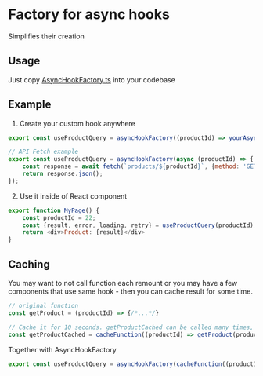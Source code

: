 # Factory for async hooks
Simplifies their creation

## Usage 
Just copy [AsyncHookFactory.ts](./AsyncHookFactory.ts) into your codebase

## Example
1. Create your custom hook anywhere
```javascript
export const useProductQuery = asyncHookFactory((productId) => yourAsyncFunction(productId));

// API Fetch example
export const useProductQuery = asyncHookFactory(async (productId) => {
    const response = await fetch(`products/${productId}`, {method: 'GET'});
    return response.json();
});
```

2. Use it inside of React component
```javascript
export function MyPage() {
    const productId = 22;
    const {result, error, loading, retry} = useProductQuery(productId);
    return <div>Product: {result}</div>
}
```

## Caching
You may want to not call function each remount or you may have a few components that use same hook - then you can cache result for some time.
```javascript
// original function
const getProduct = (productId) => {/*...*/} 

// Cache it for 10 seconds. getProductCached can be called many times, but some call will return cached result 
const getProductCached = cacheFunction((productId) => getProduct(productId), 10);
```

Together with AsyncHookFactory
```javascript
export const useProductQuery = asyncHookFactory(cacheFunction((productId) => yourAsyncFunction(productId), 10));
```



